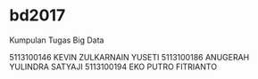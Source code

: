 # bd2017
Kumpulan Tugas Big Data

5113100146  KEVIN ZULKARNAIN YUSETI
5113100186  ANUGERAH YULINDRA SATYAJI
5113100194  EKO PUTRO FITRIANTO
